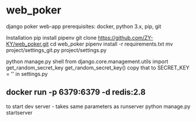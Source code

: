 # web_poker
django poker web-app
prerequisites: docker, python 3.x, pip, git

Installation
pip install pipenv
git clone https://github.com/ZY-KY/web_poker.git
cd web_poker
pipenv install -r requirements.txt
mv project/settings_git.py project/settings.py

python manage.py shell
from django.core.management.utils import get_random_secret_key
get_random_secret_key()
copy that to SECRET_KEY = '<string>' in settings.py

docker run -p 6379:6379 -d redis:2.8
----------------------------------------------

to start dev server - takes same parameters as runserver
python manage.py startserver